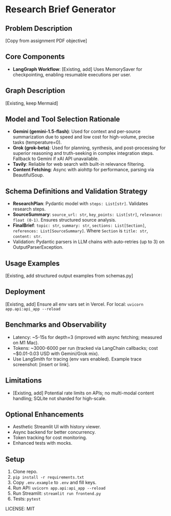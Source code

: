 # Research Brief Generator

## Problem Description
[Copy from assignment PDF objective]

## Core Components
- **LangGraph Workflow**: [Existing, add] Uses MemorySaver for checkpointing, enabling resumable executions per user.

## Graph Description
[Existing, keep Mermaid]

## Model and Tool Selection Rationale
- **Gemini (gemini-1.5-flash)**: Used for context and per-source summarization due to speed and low cost for high-volume, precise tasks (temperature=0).
- **Grok (grok-beta)**: Used for planning, synthesis, and post-processing for superior reasoning and truth-seeking in complex integration steps. Fallback to Gemini if xAI API unavailable.
- **Tavily**: Reliable for web search with built-in relevance filtering.
- **Content Fetching**: Async with aiohttp for performance, parsing via BeautifulSoup.

## Schema Definitions and Validation Strategy
- **ResearchPlan**: Pydantic model with `steps: List[str]`. Validates research steps.
- **SourceSummary**: `source_url: str`, `key_points: List[str]`, `relevance: float (0-1)`. Ensures structured source analysis.
- **FinalBrief**: `topic: str`, `summary: str`, `sections: List[Section]`, `references: List[SourceSummary]`. Where `Section` is `title: str`, `content: str`.
- Validation: Pydantic parsers in LLM chains with auto-retries (up to 3) on OutputParserException.

## Usage Examples
[Existing, add structured output examples from schemas.py]

## Deployment
[Existing, add] Ensure all env vars set in Vercel. For local: `uvicorn app.api:api_app --reload`

## Benchmarks and Observability
- Latency: ~5-15s for depth=3 (improved with async fetching; measured on M1 Mac).
- Tokens: ~3000-6000 per run (tracked via LangChain callbacks; cost ~$0.01-0.03 USD with Gemini/Grok mix).
- Use LangSmith for tracing (env vars enabled). Example trace screenshot: [insert or link].

## Limitations
- [Existing, add] Potential rate limits on APIs; no multi-modal content handling; SQLite not sharded for high-scale.

## Optional Enhancements
- Aesthetic Streamlit UI with history viewer.
- Async backend for better concurrency.
- Token tracking for cost monitoring.
- Enhanced tests with mocks.

## Setup
1. Clone repo.
2. `pip install -r requirements.txt`
3. Copy `.env.example` to `.env` and fill keys.
4. Run API: `uvicorn app.api:api_app --reload`
5. Run Streamlit: `streamlit run frontend.py`
6. Tests: `pytest`

LICENSE: MIT